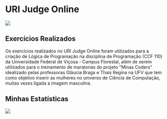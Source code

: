 # URI Judge Online

![](<https://i.pinimg.com/originals/0a/9c/b0/0a9cb0951a58e4e7779be13585555645.png>)

## Exercícios Realizados

Os exercícios realizados no URI Judge Online foram utilizados para a criação de Lógica de Programação na disciplina de Programação (CCF 110) da Universidade Federal de Viçosa - Campus Florestal, além de serem utilizados para o treinamento de maratonas do projeto "Minas Coders" idealizado pelas professoras Gláucia Braga e Thais Regina na UFV que tem como objetivo inserir as mulheres no universo de Ciência de Computação, muitas vezes ligada a imagem masculina.

## Minhas Estatísticas

![](<https://i.pinimg.com/originals/8c/18/c0/8c18c0f35d3906e21c1efcd1ac0c22fa.png>)